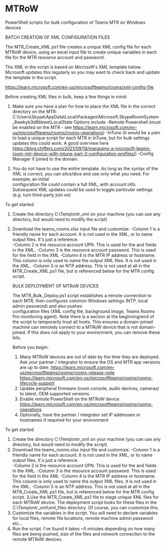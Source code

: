 # MTRoW
PowerShell scripts for bulk configuration of Teams MTR on Windows devices

BATCH CREATION OF XML CONFIGURATION FILES

The MTR_Create_XML.ps1 file creates a unique XML config file for each MTRoW device, using an excel input file to create unique variables in each file for the MTR resource account and password.

The XML in the script is based on Microsoft's XML template below. Microsoft updates this regularly so you may want to check back and update the template in the script.

https://learn.microsoft.com/en-us/microsoftteams/rooms/xml-config-file

Before creating XML files in bulk, keep a few things in mind:
1) Make sure you have a plan for how to place the XML file in the correct directory on the MTR:
   C:\Users\Skype\AppData\Local\Packages\Microsoft.SkypeRoomSystem_8wekyb3d8bbwe\LocalState
      Options include
        -Remote Powershell (must be enabled on the MTR - see https://learn.microsoft.com/en-us/microsoftteams/rooms/rooms-operations)
        -InTune (it would be a pain to load a unique script for each MTR in InTune, but for bulk settings updates this could work. A good overview here       
         https://blog.chiffers.com/2021/09/14/managing-a-microsoft-teams-room-mtr-device-with-intune-part-3-configuration-profiles/)
         -Config Manager if joined to the domain.

2) You do not have to use the entire template. As long as the syntax of the XML is correct, you can slice/dice and use only what you need. For example, an initial  
   configuration file could contain a full XML, with account info. Subsequent XML updates could be used to toggle particular settings (e.g. turn third-party join on)


To get started
1. Create the directory C:\Temp\mtr_xml on your machine (you can use any directory, but would need to modify the script)
2. Download the teams_rooms.xlsx input file and customize:
    -Column 1 is a friendly name for each account. It is not used in the XML, or to name output files. It's just a reference.  
    -Column 2 is the resource account UPN. This is used for the <SkypeSignInAddress> and <ExchangeAddress> fields in the XML.
    -Column 3 is the resource account password. This is used for the <Password> field in the XML
    -Column 4 is the MTR IP address or hostname. This column is only used to name the output XML files. It is not used in the XML.
    -Column 5 is an NTP address. This is not used at all in the MTR_Create_XML.ps1 file, but is referenced below for the MTR config script. 
   
   
   BULK DEPLOYMENT OF MTRoW DEVICES
   
   The MTR_Bulk_Deploy.ps1 script establishes a remote connection to each MTR, then configures common Windows settings (NTP, local admin password) and also pushes    
   configuration files (XML config file, background image, Teams Rooms Pro monitoring agent). Note there is a section at the beginning/end of the script to temporarily    trust all hosts. This ensures a domain-joined machine can remotely connect to a MTRoW device that is not domain-joined.  If this does not apply to your environment, 
   you can remove these bits.    
   
   Before you begin:
   1. Many MTRoW devices are out of date by the time they are deployed. Ask your partner / integrator to ensure the OS and MTR app versions are up to date:
   https://learn.microsoft.com/en-us/microsoftteams/rooms/rooms-release-note
   https://learn.microsoft.com/en-us/microsoftteams/rooms/rooms-lifecycle-support
   2. Update peripheral firmware (room console, audio devices, cameras) to latest, OEM supported versions.
   3. Enable remote PowerShell on the MTRoW device
   https://learn.microsoft.com/en-us/microsoftteams/rooms/rooms-operations
   4. Optionally, have the partner / integrator set IP addresses or hostnames if required for your environment
   
To get started
1. Create the directory C:\Temp\mtr_xml on your machine (you can use any directory, but would need to modify the script)
2. Download the teams_rooms.xlsx input file and customize:
    -Column 1 is a friendly name for each account. It is not used in the XML, or to name output files. It's just a reference.  
    -Column 2 is the resource account UPN. This is used for the <SkypeSignInAddress> and <ExchangeAddress> fields in the XML.
    -Column 3 is the resource account password. This is used for the <Password> field in the XML
    -Column 4 is the MTR IP address or hostname. This column is only used to name the output XML files. It is not used in the XML.
    -Column 5 is an NTP address. This is not used at all in the MTR_Create_XML.ps1 file, but is referenced below for the MTR config script.
3.Use the MTR_Create_XML.ps1 file to stage unique XML files for each MTRoW device. The deployment script looks for these files in the C:\Temp\mtr_xml\xml_files directory. Of course, you can customize this. 
4. Customize the variables in the script.  You will need to declare variables for local files, remote file locations, remote machine admin password etc...
5. Run the script. I've found it takes ~5 minutes depending on how many files are being pushed, size of the files and network connection to the remote MTRoW devices.
   
   
   
   
   


